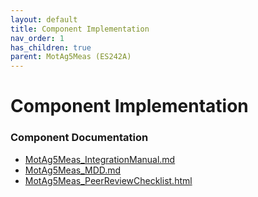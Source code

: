 ```yaml
---
layout: default
title: Component Implementation
nav_order: 1
has_children: true
parent: MotAg5Meas (ES242A)
---
```

# Component Implementation
### Component Documentation

- [MotAg5Meas_IntegrationManual.md](doc/MotAg5Meas_IntegrationManual.md)
- [MotAg5Meas_MDD.md](doc/MotAg5Meas_MDD.md)
- [MotAg5Meas_PeerReviewChecklist.html](doc/MotAg5Meas_PeerReviewChecklist.html)

